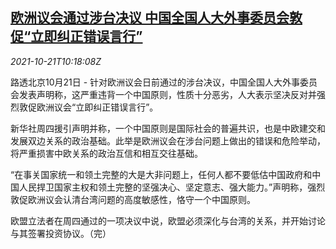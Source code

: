 <!--1634812262000-->
[欧洲议会通过涉台决议 中国全国人大外事委员会敦促“立即纠正错误言行”](https://cn.reuters.com/article/china-congress-eu-parliament-tw-1021-idCNKBS2HB14U)
------

<div><i>2021-10-21T10:18:08Z</i></div><p>路透北京10月21日 - 针对欧洲议会日前通过的涉台决议，中国全国人大外事委员会发表声明称，这严重违背一个中国原则，性质十分恶劣，人大表示坚决反对并强烈敦促欧洲议会“立即纠正错误言行”。</p><p>新华社周四援引声明并称，一个中国原则是国际社会的普遍共识，也是中欧建交和发展双边关系的政治基础。此举是欧洲议会在涉台问题上做出的错误和危险举动，将严重损害中欧关系的政治互信和相互交往基础。</p><p>“在事关国家统一和领土完整的大是大非问题上，任何人都不要低估中国政府和中国人民捍卫国家主权和领土完整的坚强决心、坚定意志、强大能力。”声明称，强烈敦促欧洲议会认清台湾问题的高度敏感性，恪守一个中国原则。</p><p>欧盟立法者在周四通过的一项决议中说，欧盟必须深化与台湾的关系，并开始讨论与其签署投资协议。（完）</p>
